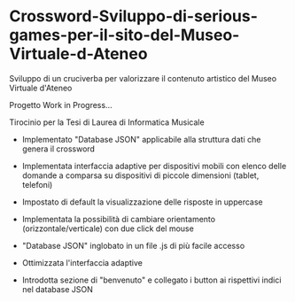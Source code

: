 # Crossword-Sviluppo-di-serious-games-per-il-sito-del-Museo-Virtuale-d-Ateneo
Sviluppo di un cruciverba per valorizzare il contenuto artistico del Museo Virtuale d'Ateneo

Progetto Work in Progress...

Tirocinio per la Tesi di Laurea di Informatica Musicale

- Implementato "Database JSON" applicabile alla struttura dati che genera il crossword

- Implementata interfaccia adaptive per dispositivi mobili con elenco delle domande a comparsa su
dispositivi di piccole dimensioni (tablet, telefoni)

- Impostato di default la visualizzazione delle risposte in uppercase

- Implementata la possibilità di cambiare orientamento (orizzontale/verticale) con due click del mouse

- "Database JSON" inglobato in un file .js di più facile accesso

- Ottimizzata l'interfaccia adaptive

- Introdotta sezione di "benvenuto" e collegato i button ai rispettivi indici nel database JSON
